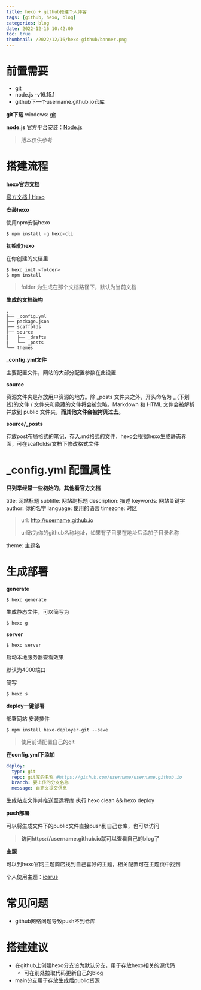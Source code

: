 ```yaml
---
title: hexo + github搭建个人博客
tags: [github, hexo, blog]
categories: blog
date: 2022-12-16 10:42:00
toc: true
thumbnail: /2022/12/16/hexo-github/banner.png
---
```

# 前置需要

* git
* node.js -v16.15.1
* github下一个username.github.io仓库

**git下载**
windows: [git](https://git-scm.com/download/win)

**node.js**
官方平台安装：[Node.js](https://nodejs.org/en/download/)

> 版本仅供参考

<!--more-->

# 搭建流程

**hexo官方文档**

[官方文档 | Hexo](https://hexo.io/zh-cn/docs/)

**安装hexo**

使用npm安装hexo

```
$ npm install -g hexo-cli
```

**初始化hexo**

在你创建的文档里

```
$ hexo init <folder>
$ npm install
```

> folder 为生成在那个文档路径下，默认为当前文档

**生成的文档结构**

```
.
├── _config.yml
├── package.json
├── scaffolds
├── source
|   ├── _drafts
|   └── _posts
└── themes
```

**_config.yml文件**

主要配置文件，网站的大部分配置参数在此设置

**source**

资源文件夹是存放用户资源的地方。除 _posts 文件夹之外，开头命名为 _ (下划线)的文件 / 文件夹和隐藏的文件将会被忽略。Markdown 和 HTML 文件会被解析并放到 public 文件夹，**而其他文件会被拷贝过去**。

**source/_posts**

存放post布局格式的笔记，存入.md格式的文件，hexo会根据hexo生成静态界面，可在scaffolds/文档下修改格式文件

# _config.yml 配置属性

**只列举经常一些初始的，其他看官方文档**

title: 网站标题
subtitle: 网站副标题
description: 描述
keywords: 网站关键字
author: 你的名字
language: 使用的语言
timezone: 时区

> url: http://username.github.io
>
> url改为你的github名称地址，如果有子目录在地址后添加子目录名称

theme: 主题名

# 生成部署

**generate**

```
$ hexo generate
```

生成静态文件，可以简写为

```
$ hexo g
```

**server**

```
$ hexo server
```

启动本地服务器查看效果

默认为4000端口

简写

```
$ hexo s
```

**deploy一键部署**

部署网站
安装插件

```
$ npm install hexo-deployer-git --save
```

> 使用前请配置自己的git

**在config.yml下添加**

```yml
deploy:
  type: git
  repo: git库的名称 #https://github.com/username/username.github.io
  branch: 要上传的分支名称
  message: 自定义提交信息
```

生成站点文件并推送至远程库
执行 hexo clean && hexo deploy

**push部署**

可以将生成文件下的public文件直接push到自己仓库，也可以访问

> **访问https://username.github.io就可以查看自己的blog了**

**主题**

可以到hexo官网主题商店找到自己喜好的主题，相关配置可在主题页中找到

个人使用主题：[icarus](https://github.com/ppoffice/hexo-theme-icarus)

# 常见问题

* github网络问题导致push不到仓库

# 搭建建议

* 在github上创建hexo分支设为默认分支，用于存放hexo相关的源代码
  * 可在别处拉取代码更新自己的blog
* main分支用于存放生成后public资源
